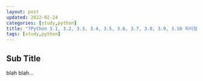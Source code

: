 ```yaml
---
layout: post
updated: 2022-02-24
categories: [study,python]
title: "7Python 3.1, 3.2, 3.3, 3.4, 3.5, 3.6, 3.7, 3.8, 3.9, 3.10 차이점들. study, python"
tags: [study,python]
---
```


## Sub Title

blah blah...